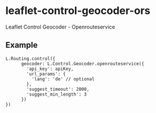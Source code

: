 # leaflet-control-geocoder-ors
Leaflet Control Geocoder - Openrouteservice

## Example
```
L.Routing.control({
      geocoder: L.Control.Geocoder.openrouteservice({
        'api_key': apiKey,
        'url_params': {
          'lang': 'de' // optional
        },
        'suggest_timeout': 2000,
        'suggest_min_length': 3
      })
})
```
